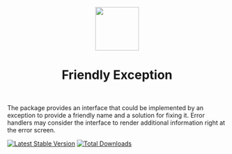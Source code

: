 <p align="center">
    <a href="https://github.com/yiisoft" target="_blank">
        <img src="https://avatars0.githubusercontent.com/u/993323" height="100px">
    </a>
    <h1 align="center">Friendly Exception</h1>
    <br>
</p>

The package provides an interface that could be implemented by an exception to provide a friendly name and a solution
for fixing it. Error handlers may consider the interface to render additional information right at the error screen.

[![Latest Stable Version](https://poser.pugx.org/yiisoft/friendlyexception/v/stable.png)](https://packagist.org/packages/yiisoft/friendlyexception)
[![Total Downloads](https://poser.pugx.org/yiisoft/friendlyexception/downloads.png)](https://packagist.org/packages/yiisoft/friendlyexception)
